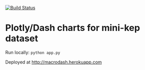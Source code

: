 [![Build Status](https://travis-ci.org/mini-kep/frontend-dash.svg?branch=master)](https://travis-ci.org/mini-kep/frontend-dash)

# Plotly/Dash charts for mini-kep dataset 

Run locally: `python app.py`

Deployed at <http://macrodash.herokuapp.com> 
